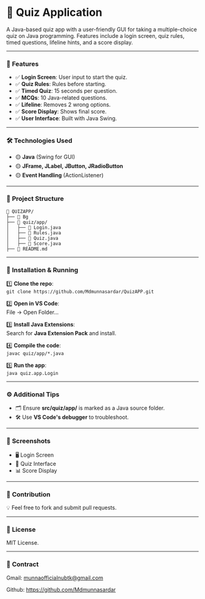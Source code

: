 
# 📝 **Quiz Application**

A Java-based quiz app with a user-friendly GUI for taking a multiple-choice quiz on Java programming. Features include a login screen, quiz rules, timed questions, lifeline hints, and a score display.

---

### 🚀 **Features**
- ✅ **Login Screen**: User input to start the quiz.
- ✅ **Quiz Rules**: Rules before starting.
- ✅ **Timed Quiz**: 15 seconds per question.
- ✅ **MCQs**: 10 Java-related questions.
- ✅ **Lifeline**: Removes 2 wrong options.
- ✅ **Score Display**: Shows final score.
- ✅ **User Interface**: Built with Java Swing.

---

### 🛠️ **Technologies Used**
- 🟡 **Java** (Swing for GUI)
- 🟡 **JFrame, JLabel, JButton, JRadioButton**
- 🟡 **Event Handling** (ActionListener)

---

### 📂 **Project Structure**
```
📁 QUIZAPP/
├── 📂 Bg   
├── 📂 quiz/app/
│   ├── 📄 Login.java
│   ├── 📄 Rules.java
│   ├── 📄 Quiz.java
│   ├── 📄 Score.java
├── 📄 README.md

```

---

### 📌 **Installation & Running**

1️⃣ **Clone the repo**:  
   `git clone https://github.com/Mdmunnasardar/QuizAPP.git`  

2️⃣ **Open in VS Code**:  
   File → Open Folder...

3️⃣ **Install Java Extensions**:  
   Search for **Java Extension Pack** and install.

4️⃣ **Compile the code**:  
   `javac quiz/app/*.java`

5️⃣ **Run the app**:  
   `java quiz.app.Login`

---

### ⚙️ **Additional Tips**
- 🗂️ Ensure **src/quiz/app/** is marked as a Java source folder.
- 🛠️ Use **VS Code's debugger** to troubleshoot.

---

### 📸 **Screenshots**
- 🖥️ Login Screen  
- 🎯 Quiz Interface  
- 📊 Score Display  

---

### 🤝 **Contribution**
💡 Feel free to fork and submit pull requests.

---

### 📜 **License**
MIT License.

---

### 📝 **Contract**
Gmail: munnaofficialnubtk@gmail.com

Github: https://github.com/Mdmunnasardar
